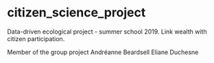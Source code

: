# citizen_science_project
Data-driven ecological project - summer school 2019. Link wealth with citizen participation.

Member of the group project
Andréanne Beardsell
Eliane Duchesne
